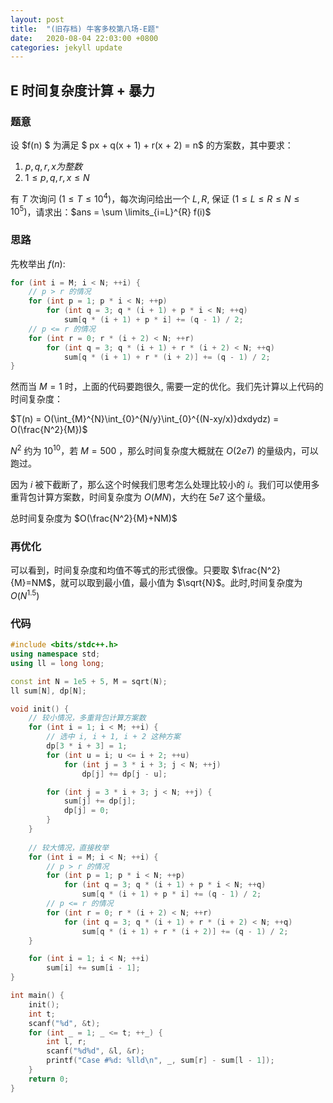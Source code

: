 ```yaml
---
layout: post
title:  "(旧存档) 牛客多校第八场-E题"
date:   2020-08-04 22:03:00 +0800
categories: jekyll update
---
```

## E 时间复杂度计算 + 暴力

### 题意

设 $f(n) $ 为满足 $ px + q(x + 1) + r(x + 2) = n$ 的方案数，其中要求：

1. $p, q, r, x 为整数$
2. $1 \le p, q, r, x \le N$

有 $T$ 次询问 $(1\le T \le 10^4)$，每次询问给出一个 $L, R$, 保证 $(1\le L \le R \le N \le 10^5)$，请求出：$ans = \sum \limits_{i=L}^{R} f(i)$

### 思路

先枚举出 $f(n)$:

```c++
for (int i = M; i < N; ++i) {
    // p > r 的情况
    for (int p = 1; p * i < N; ++p)
        for (int q = 3; q * (i + 1) + p * i < N; ++q)
            sum[q * (i + 1) + p * i] += (q - 1) / 2;
    // p <= r 的情况
    for (int r = 0; r * (i + 2) < N; ++r)
        for (int q = 3; q * (i + 1) + r * (i + 2) < N; ++q)
            sum[q * (i + 1) + r * (i + 2)] += (q - 1) / 2;
}
```

然而当 $M = 1$ 时，上面的代码要跑很久, 需要一定的优化。我们先计算以上代码的时间复杂度：

$T(n) = O(\int_{M}^{N}\int_{0}^{N/y}\int_{0}^{(N-xy/x)}dxdydz) = O(\frac{N^2}{M})$

$N^2$ 约为 $10^{10}$，若 $M = 500$ ，那么时间复杂度大概就在 $O(2e7)$ 的量级内，可以跑过。

因为 $i$ 被下截断了，那么这个时候我们思考怎么处理比较小的 $i$。我们可以使用多重背包计算方案数，时间复杂度为 $O(MN)$，大约在 $5e7$ 这个量级。

总时间复杂度为 $O(\frac{N^2}{M}+NM)$

### 再优化

可以看到，时间复杂度和均值不等式的形式很像。只要取 $\frac{N^2}{M}=NM$，就可以取到最小值，最小值为 $\sqrt{N}$。此时,时间复杂度为 $O(N^{1.5})$

### 代码

```c++
#include <bits/stdc++.h>
using namespace std;
using ll = long long;

const int N = 1e5 + 5, M = sqrt(N);
ll sum[N], dp[N];

void init() {
    // 较小情况，多重背包计算方案数
    for (int i = 1; i < M; ++i) {
        // 选中 i, i + 1, i + 2 这种方案
        dp[3 * i + 3] = 1;
        for (int u = i; u <= i + 2; ++u)
            for (int j = 3 * i + 3; j < N; ++j)
                dp[j] += dp[j - u];

        for (int j = 3 * i + 3; j < N; ++j) {
            sum[j] += dp[j];
            dp[j] = 0;
        }
    }
    
    // 较大情况，直接枚举
    for (int i = M; i < N; ++i) {
        // p > r 的情况
        for (int p = 1; p * i < N; ++p)
            for (int q = 3; q * (i + 1) + p * i < N; ++q)
                sum[q * (i + 1) + p * i] += (q - 1) / 2;
        // p <= r 的情况
        for (int r = 0; r * (i + 2) < N; ++r)
            for (int q = 3; q * (i + 1) + r * (i + 2) < N; ++q)
                sum[q * (i + 1) + r * (i + 2)] += (q - 1) / 2;
    }

    for (int i = 1; i < N; ++i)
        sum[i] += sum[i - 1];
}

int main() {
    init();
    int t;
    scanf("%d", &t);
    for (int _ = 1; _ <= t; ++_) {
        int l, r;
        scanf("%d%d", &l, &r);
        printf("Case #%d: %lld\n", _, sum[r] - sum[l - 1]);
    }
    return 0;
}
```
